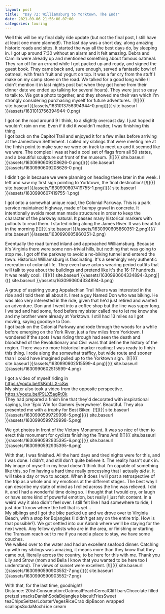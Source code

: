 ```yaml
---
layout: post
title:  "Day 72: Williamsburg to Yorktown. The End!"
date: 2021-09-06 21:56:00-07:00
categories: touring
---
```

Well this will be my final daily ride update (but not the final post, I still have at least one more planned!). The last day was a short day, along amazing historic roads and sites. It started the way all the best days do, by sleeping in. I got up around 7:30 without an alarm and it felt amazing. Debra and Camilla were already up and mentioned something about famous oatmeal. They ran off for an errand while I got packed up and ready, and signed the guest book. They came back and, sure enough, served a fantastic bowl of oatmeal, with fresh fruit and yogurt on top. It was a far cry from the stuff I make on my camp stove on the road. We talked for a good long while (I didn't mention it in last nights post but when they got home from their dinner date we ended up talking for several hours). They were just so easy to talk to. We got a photo together, and they showed me their van which I'm strongly considering purchasing myself for future adventures. 
[![]({{ site.baseurl }}/assets/1631013756394944-0.png)]({{ site.baseurl }}/assets/1631013756394944-0.png)
  
I got on the road around 9 I think, to a slightly overcast day. I just hoped it wouldn't rain on me. Even if it did it wouldn't matter, I was finishing this thing.   
I got back on the Capitol Trail and enjoyed it for a few miles before arriving at the Jamestown Settlement. I called my siblings that were meeting me at the finish point to make sure we were on track to meet up and it seemed like we were. The complex I was at had a cool set of flags from all 50 states, and a beautiful sculpture out front of the museum.
[![]({{ site.baseurl }}/assets/1630990609208626-0.png)]({{ site.baseurl }}/assets/1630990609208626-0.png)
  
I didn't go in because we were planning on heading there later in the week. I left and saw my first sign pointing to Yorktown, the final destination!
[![]({{ site.baseurl }}/assets/1630990607419755-1.png)]({{ site.baseurl }}/assets/1630990607419755-1.png)
  
I got onto a somewhat unique road, the Colonial Parkway. This is a park service maintained highway, made of bumpy gravel in concrete. It intentionally avoids most man made structures in order to keep the character of the parkway natural. It passes many historical markers with pullouts to read them. I started riding along the James River. It was beautiful in the morning
[![]({{ site.baseurl }}/assets/1630990605860351-2.png)]({{ site.baseurl }}/assets/1630990605860351-2.png)
  
Eventually the road turned inland and approached Williamsburg. Because it's Virginia there were some non-trivial hills, but nothing that was going to stop me. I got off the parkway to avoid a no-biking tunnel and entered the town. Historical Williamsburg is fascinating. It's a seemingly very authentic recreation of colonial life. They even have actors wearing period outfits that will talk to you about the buildings and pretend like it's the 16-17 hundreds. It was really cool. 
[![]({{ site.baseurl }}/assets/1630990604334894-3.png)]({{ site.baseurl }}/assets/1630990604334894-3.png)
  
A group of aspiring young Appalachian Trail hikers was interested in the ride and I told them all about it. I met a guy Named Don who was biking. He was also very interested in the ride, given that he'd just retired and wanted an adventure. Don and I went into a coffee shop but the line was super long. I waited and had some, food before my sister called me to let me know she and my brother were already at Yorktown. I still had 13 miles so I got moving, saying goodbye to Don.   
I got back on the Colonial Parkway and rode through the woods for a while before emerging on the York River, just a few miles from Yorktown. I wondered if the spots I was riding through had seen the death and bloodshed of the Revolutionary and Civil wars that define the history of the region. There was no more historical marker reading: I was ready to finish this thing. I rode along the somewhat trafficy, but wide route and sooner than I could have imagined pulled up to the Yorktown sign. 
[![]({{ site.baseurl }}/assets/1630990602515599-4.png)]({{ site.baseurl }}/assets/1630990602515599-4.png)
  
I got a video of myself riding in  
<https://youtu.be/fkKmLLX-cSw>  
My sister also took a video from the opposite perspective.   
<https://youtu.be/P9LX5agRtOk>  
They had prepared a finish line that they'd decorated with inspirational sayings, like 'Epic Win for Gamers Everywhere'. Beautiful. They also presented me with a trophy for Best Biker. 
[![]({{ site.baseurl }}/assets/1630990599729998-5.png)]({{ site.baseurl }}/assets/1630990599729998-5.png)
  
We got photos in front of the Victory Monument. It was so nice of them to erect this monument for cyclists finishing the Trans Am!
[![]({{ site.baseurl }}/assets/1630990592935395-6.png)]({{ site.baseurl }}/assets/1630990592935395-6.png)
  
With that, I was finished. All the hard days and tired nights were for this, and I was done. I didn't, and still don't quite believe it. The reality hasn't sunk in. My image of myself in my head doesn't think that I'm capable of something like this, so I'm having a hard time really processing that I actually *did it.* It will take a day or two to accept. When it does I will post a retrospective of the trip as a whole and my emotions at the different stages. The best way I can describe my state of mind as I rolled across the line was relieved. I did it, and I had a wonderful time doing so. I thought that I would cry, or laugh or have some kind of powerful emotion, but really I just felt content. In a weird way it also didn't feel over. I still felt like I had somewhere to ride, I just don't know where the hell that is yet...  
My siblings and I got the bike packed up and we drove over to Virginia Beach, with a stop for Bojangles (I didn't get any on the entire trip. How is that possible?). We got settled into our Airbnb where we'll be staying for the next week. Any fellow cyclists who are in the area, or finishing or starting the Transam reach out to me if you need a place to stay, we have some couches.   
We walked over to the water and had an excellent seafood dinner. Catching up with my siblings was amazing, it means more than they know that they came out, literally across the country, to be here for this with me. Thank you Lily and Strow (mom and Bella I know that you wanted to be here too I understand). The views of sunset were excellent.
[![]({{ site.baseurl }}/assets/1630990590903552-7.png)]({{ site.baseurl }}/assets/1630990590903552-7.png)
  
With that, for the last time, goodnight!  
Distance: 20ishConsumption:OatmealPeachCerealCliff barsChocolate filled pretzel snacksDanishSodaBojangles biscuitFriesSweet teaChipsSeltzerLobsterVegesRiceCrab dipBacon wrapped scallopsSodaMochi ice cream
